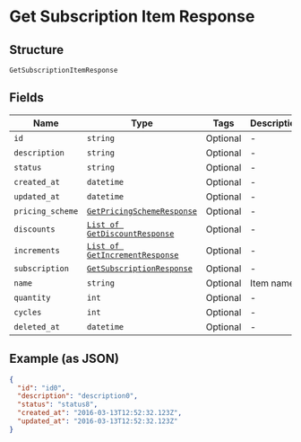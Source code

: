 
# Get Subscription Item Response

## Structure

`GetSubscriptionItemResponse`

## Fields

| Name | Type | Tags | Description |
|  --- | --- | --- | --- |
| `id` | `string` | Optional | - |
| `description` | `string` | Optional | - |
| `status` | `string` | Optional | - |
| `created_at` | `datetime` | Optional | - |
| `updated_at` | `datetime` | Optional | - |
| `pricing_scheme` | [`GetPricingSchemeResponse`](../../doc/models/get-pricing-scheme-response.md) | Optional | - |
| `discounts` | [`List of GetDiscountResponse`](../../doc/models/get-discount-response.md) | Optional | - |
| `increments` | [`List of GetIncrementResponse`](../../doc/models/get-increment-response.md) | Optional | - |
| `subscription` | [`GetSubscriptionResponse`](../../doc/models/get-subscription-response.md) | Optional | - |
| `name` | `string` | Optional | Item name |
| `quantity` | `int` | Optional | - |
| `cycles` | `int` | Optional | - |
| `deleted_at` | `datetime` | Optional | - |

## Example (as JSON)

```json
{
  "id": "id0",
  "description": "description0",
  "status": "status8",
  "created_at": "2016-03-13T12:52:32.123Z",
  "updated_at": "2016-03-13T12:52:32.123Z"
}
```


